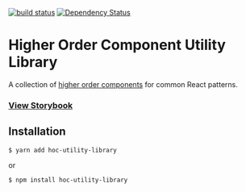 [![build status](https://secure.travis-ci.org/survivejs/react-component-boilerplate.svg)](http://travis-ci.org/survivejs/react-component-boilerplate) [![Dependency Status](https://david-dm.org/survivejs/react-component-boilerplate.svg)](https://david-dm.org/survivejs/react-component-boilerplate)

# Higher Order Component Utility Library

A collection of [higher order components](https://reactjs.org/docs/higher-order-components.html) for common React patterns.

### [View Storybook](https://mattfwood.github.io/hoc-toolbox/)

## Installation

```
$ yarn add hoc-utility-library
```
or
```
$ npm install hoc-utility-library
```